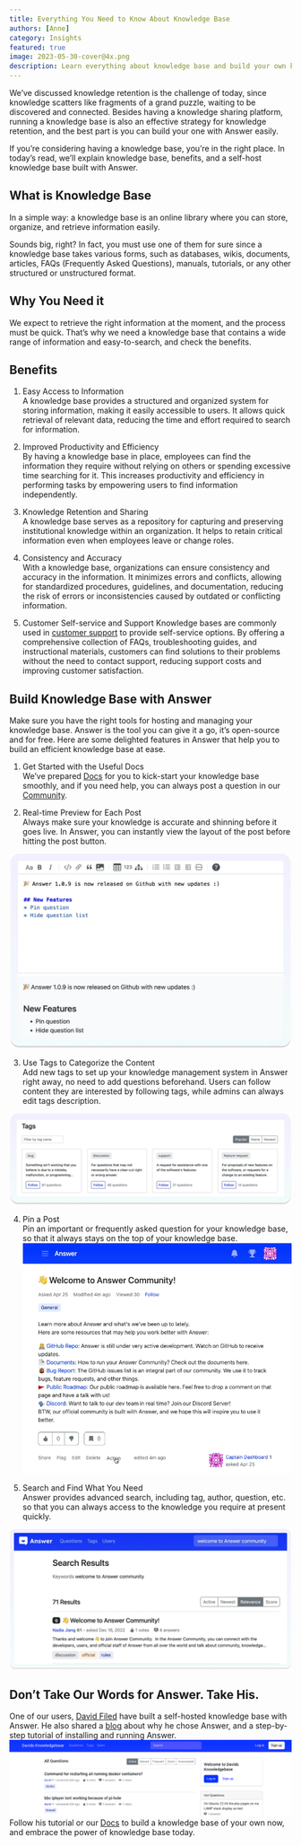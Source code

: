 ```yaml
---
title: Everything You Need to Know About Knowledge Base
authors: [Anne]
category: Insights
featured: true
image: 2023-05-30-cover@4x.png
description: Learn everything about knowledge base and build your own knowledge base with Answer easily.
---
```


We’ve discussed knowledge retention is the challenge of today, since knowledge scatters like fragments of a grand puzzle, waiting to be discovered and connected. Besides having a knowledge sharing platform, running a knowledge base is also an effective strategy for knowledge retention, and the best part is you can build your one with Answer easily.

If you’re considering having a knowledge base, you’re in the right place. In today’s read, we’ll explain knowledge base, benefits, and a self-host knowledge base built with Answer.

## What is Knowledge Base
In a simple way: a knowledge base is an online library where you can store, organize, and retrieve information easily.

Sounds big, right? In fact, you must use one of them for sure since a knowledge base takes various forms, such as databases, wikis, documents, articles, FAQs (Frequently Asked Questions), manuals, tutorials, or any other structured or unstructured format.

## Why You Need it
We expect to retrieve the right information at the moment, and the process must be quick. That’s why we need a knowledge base that contains a wide range of information and easy-to-search, and check the benefits.

## Benefits
1. Easy Access to Information         
A knowledge base provides a structured and organized system for storing information, making it easily accessible to users. It allows quick retrieval of relevant data, reducing the time and effort required to search for information.

2. Improved Productivity and Efficiency           
By having a knowledge base in place, employees can find the information they require without relying on others or spending excessive time searching for it. This increases productivity and efficiency in performing tasks by empowering users to find information independently.

3. Knowledge Retention and Sharing         
A knowledge base serves as a repository for capturing and preserving institutional knowledge within an organization. It helps to retain critical information even when employees leave or change roles.

4. Consistency and Accuracy         
With a knowledge base, organizations can ensure consistency and accuracy in the information. It minimizes errors and conflicts, allowing for standardized procedures, guidelines, and documentation, reducing the risk of errors or inconsistencies caused by outdated or conflicting information.

5. Customer Self-service and Support
Knowledge bases are commonly used in [customer support](../2023-07-05-how-to-build-a-help-center-with-your-users-and-answer/) to provide self-service options. By offering a comprehensive collection of FAQs, troubleshooting guides, and instructional materials, customers can find solutions to their problems without the need to contact support, reducing support costs and improving customer satisfaction.

## Build Knowledge Base with Answer
Make sure you have the right tools for hosting and managing your knowledge base. Answer is the tool you can give it a go, it’s open-source and for free. Here are some delighted features in Answer that help you to build an efficient knowledge base at ease.

1. Get Started with the Useful Docs       
We’ve prepared [Docs](https://answer.dev/docs) for you to kick-start your knowledge base smoothly, and if you need help, you can always post a question in our [Community](https://meta.answer.dev/).

2. Real-time Preview for Each Post             
Always make sure your knowledge is accurate and shinning before it goes live. In Answer, you can instantly view the layout of the post before hitting the post button.

![Post Real-time Preview in Answer](knowledgebase1.png)

3. Use Tags to Categorize the Content             
Add new tags to set up your knowledge management system in Answer right away, no need to add questions beforehand. Users can follow content they are interested by following tags, while admins can always edit tags description.

![Manage Tags in Answer is Easy](knowledgebase2.png)

4. Pin a Post        
Pin an important or frequently asked question for your knowledge base, so that it always stays on the top of your knowledge base.
![Pin a Post in Answer](knowledgebase3.gif)

5. Search and Find What You Need           
Answer provides advanced search, including tag, author, question, etc. so that you can always access to the knowledge you require at present quickly.

![Search Post in Answer](knowledgebase4.png)

## Don’t Take Our Words for Answer. Take His. 
One of our users, [David Filed](https://blog.safewebbox.com/author/david/) have built a self-hosted knowledge base with Answer. He also shared a [blog](https://blog.safewebbox.com/a-self-hosted-knowledgebase-which-feels-much-like-stackoverflow/) about why he chose Answer, and a step-by-step tutorial of installing and running Answer. 
![Screenshot of Davids Knowledgebase](knowledgebase5.png)
Follow his tutorial or our [Docs](https://answer.dev/docs) to build a knowledge base of your own now, and embrace the power of knowledge base today.
